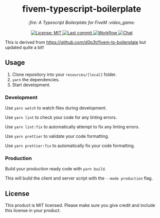 <h1 align="center">fivem-typescript-boilerplate</h1>

<p align="center">
  <i>:fire: A Typescript Boilerplate for FiveM :video_game:</i>
  <br>
  <br>
  <a href="https://github.com/lockhinator/fivem-typescript-boilerplate/blob/master/LICENSE">
    <img src="https://img.shields.io/badge/License-MIT-blue.svg?style=flat" alt="License: MIT">
  </a>
  <a href="https://github.com/lockhinator/fivem-typescript-boilerplate/commits/master">
    <img src="https://img.shields.io/github/last-commit/lockhinator/fivem-typescript-boilerplate.svg?style=flat" alt="Last commit">
  </a>
  <a href="">
    <img src="https://img.shields.io/github/workflow/status/lockhinator/fivem-typescript-boilerplate/Node.js%20CI" alt="Workflow">
  </a>
  <a href="https://discord.gg/FHdAJcN82e">
    <img src="https://img.shields.io/discord/721463005895852102?label=Chat" alt="Chat">
  </a>
</p>

This is derived from https://github.com/d0p3t/fivem-ts-boilerplate but updated quite a bit!

## Usage
1. Clone repository into your `resources/[local]` folder.
2. `yarn` the dependencies.
3. Start development.

### Development
Use `yarn watch` to watch files during development.

Use `yarn lint` to check your code for any linting errors.

Use `yarn lint:fix` to automatically attempt to fix any linting errors.

Use `yarn prettier` to validate your code formatting.

Use `yarn prettier:fix` to automatically fix your code formatting.

### Production
Build your production ready code with `yarn build`.

This will build the client and server script with the `--mode production` flag.

## License
This product is MIT licensed. Please make sure you give credit and include this license in your product.